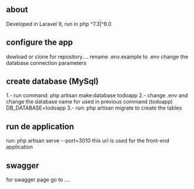 ## about
Developed in Laravel 9, run in php ^7.3|^8.0

## configure the app
dowload or clone for repository....
rename .env.example to .env
change the database connection parameters


## create database (MySql)
1.- run command: php artisan make:database todoapp
2.- change .env and change the database name for used in previous command (todoapp) DB_DATABASE=todoapp
3.- run: php artisan migrate to create the tables

## run de application
run: php artisan serve --port=3010 this url is used for the front-end application

## swagger
for swagger page go to ....
